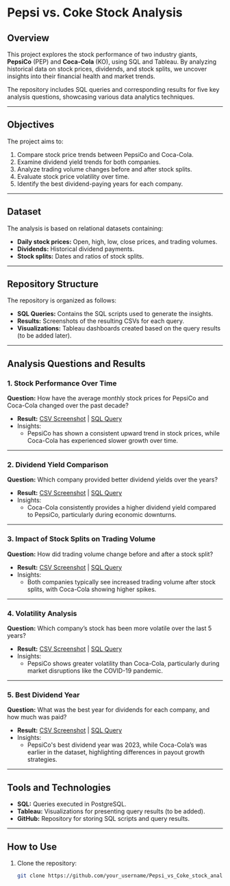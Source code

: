 # Pepsi vs. Coke Stock Analysis

## Overview
This project explores the stock performance of two industry giants, **PepsiCo** (PEP) and **Coca-Cola** (KO), using SQL and Tableau. By analyzing historical data on stock prices, dividends, and stock splits, we uncover insights into their financial health and market trends.

The repository includes SQL queries and corresponding results for five key analysis questions, showcasing various data analytics techniques.

---

## Objectives
The project aims to:
1. Compare stock price trends between PepsiCo and Coca-Cola.
2. Examine dividend yield trends for both companies.
3. Analyze trading volume changes before and after stock splits.
4. Evaluate stock price volatility over time.
5. Identify the best dividend-paying years for each company.

---

## Dataset
The analysis is based on relational datasets containing:
- **Daily stock prices:** Open, high, low, close prices, and trading volumes.
- **Dividends:** Historical dividend payments.
- **Stock splits:** Dates and ratios of stock splits.

---

## Repository Structure
The repository is organized as follows:
- **SQL Queries:** Contains the SQL scripts used to generate the insights.
- **Results:** Screenshots of the resulting CSVs for each query.
- **Visualizations:** Tableau dashboards created based on the query results (to be added later).

---

## Analysis Questions and Results

### 1. Stock Performance Over Time
**Question:** How have the average monthly stock prices for PepsiCo and Coca-Cola changed over the past decade?  
- **Result:** [CSV Screenshot](#) | [SQL Query](#)  
- Insights:
  - PepsiCo has shown a consistent upward trend in stock prices, while Coca-Cola has experienced slower growth over time.

---

### 2. Dividend Yield Comparison
**Question:** Which company provided better dividend yields over the years?  
- **Result:** [CSV Screenshot](#) | [SQL Query](#)  
- Insights:
  - Coca-Cola consistently provides a higher dividend yield compared to PepsiCo, particularly during economic downturns.

---

### 3. Impact of Stock Splits on Trading Volume
**Question:** How did trading volume change before and after a stock split?  
- **Result:** [CSV Screenshot](#) | [SQL Query](#)  
- Insights:
  - Both companies typically see increased trading volume after stock splits, with Coca-Cola showing higher spikes.

---

### 4. Volatility Analysis
**Question:** Which company’s stock has been more volatile over the last 5 years?  
- **Result:** [CSV Screenshot](#) | [SQL Query](#)  
- Insights:
  - PepsiCo shows greater volatility than Coca-Cola, particularly during market disruptions like the COVID-19 pandemic.

---

### 5. Best Dividend Year
**Question:** What was the best year for dividends for each company, and how much was paid?  
- **Result:** [CSV Screenshot](#) | [SQL Query](#)  
- Insights:
  - PepsiCo's best dividend year was 2023, while Coca-Cola’s was earlier in the dataset, highlighting differences in payout growth strategies.

---

## Tools and Technologies
- **SQL:** Queries executed in PostgreSQL.
- **Tableau:** Visualizations for presenting query results (to be added).
- **GitHub:** Repository for storing SQL scripts and query results.

---

## How to Use
1. Clone the repository:
   ```bash
   git clone https://github.com/your_username/Pepsi_vs_Coke_stock_analysis.git
